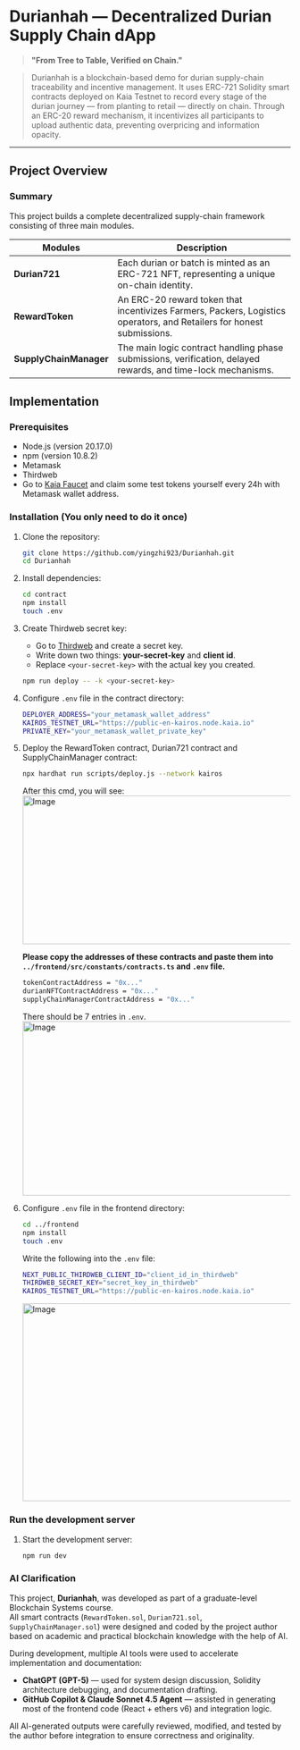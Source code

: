 # Durianhah — Decentralized Durian Supply Chain dApp

> **"From Tree to Table, Verified on Chain."**

> Durianhah is a blockchain-based demo for durian supply-chain traceability and incentive management.
> It uses ERC-721 Solidity smart contracts deployed on Kaia Testnet to record every stage of the durian journey — from planting to retail — directly on chain.
> Through an ERC-20 reward mechanism, it incentivizes all participants to upload authentic data, preventing overpricing and information opacity.

---

## Project Overview
### Summary
This project builds a complete decentralized supply-chain framework consisting of three main modules.

| Modules | Description |
|------|------|
| **Durian721** | Each durian or batch is minted as an ERC-721 NFT, representing a unique on-chain identity. |
| **RewardToken** | An ERC-20 reward token that incentivizes Farmers, Packers, Logistics operators, and Retailers for honest submissions. |
| **SupplyChainManager** | The main logic contract handling phase submissions, verification, delayed rewards, and time-lock mechanisms. |


## Implementation

### Prerequisites

- Node.js (version 20.17.0)
- npm (version 10.8.2)
- Metamask 
- Thirdweb
- Go to [Kaia Faucet](https://www.kaia.io/faucet) and claim some test tokens yourself every 24h with Metamask wallet address.

### Installation (You only need to do it once)

1. Clone the repository:
    ```bash
    git clone https://github.com/yingzhi923/Durianhah.git
    cd Durianhah
    ```

2. Install dependencies:
    ```bash
    cd contract
    npm install
    touch .env
    ```

3. Create Thirdweb secret key:
    - Go to [Thirdweb](http://www.thirdweb.com/) and create a secret key.
    - Write down two things: **your-secret-key** and **client id**.
    - Replace `<your-secret-key>` with the actual key you created.

    ```bash
    npm run deploy -- -k <your-secret-key>
    ```

4. Configure `.env` file in the contract directory:
    ```bash
    DEPLOYER_ADDRESS="your_metamask_wallet_address"
    KAIROS_TESTNET_URL="https://public-en-kairos.node.kaia.io"
    PRIVATE_KEY="your_metamask_wallet_private_key"
    ```

5. Deploy the RewardToken contract, Durian721 contract and SupplyChainManager contract:
    ```bash
    npx hardhat run scripts/deploy.js --network kairos
    ```
    After this cmd, you will see:
    <img width="710" height="266" alt="Image" src="https://github.com/user-attachments/assets/0bcb93d3-25bc-43fd-aa05-a75c93221a3a" />

    **Please copy the addresses of these contracts and paste them into `../frontend/src/constants/contracts.ts` and `.env` file.**
    ```bash
    tokenContractAddress = "0x..."
    durianNFTContractAddress = "0x..."
    supplyChainManagerContractAddress = "0x..."
    ```

    There should be 7 entries in `.env`.
    <img width="1226" height="312" alt="Image" src="https://github.com/user-attachments/assets/31cb3be2-52fe-4b15-8625-b2d7bf1af256" />


7. Configure `.env` file in the frontend directory:
    ```bash
    cd ../frontend
    npm install
    touch .env
    ```
    Write the following into the `.env` file:
    ```bash
    NEXT_PUBLIC_THIRDWEB_CLIENT_ID="client_id_in_thirdweb"
    THIRDWEB_SECRET_KEY="secret_key_in_thirdweb"
    KAIROS_TESTNET_URL="https://public-en-kairos.node.kaia.io"
    ```
    <img width="1287" height="354" alt="Image" src="https://github.com/user-attachments/assets/aedfea3b-17b4-4ced-835e-b80e3b16ffc4" />


### Run the development server

1. Start the development server:
    ```bash
    npm run dev
    ```

### AI Clarification

This project, **Durianhah**, was developed as part of a graduate-level Blockchain Systems course.  
All smart contracts (`RewardToken.sol`, `Durian721.sol`, `SupplyChainManager.sol`) were designed and coded by the project author based on academic and practical blockchain knowledge with the help of AI.  

During development, multiple AI tools were used to accelerate implementation and documentation:
- **ChatGPT (GPT-5)** — used for system design discussion, Solidity architecture debugging, and documentation drafting.  
- **GitHub Copilot & Claude Sonnet 4.5 Agent** — assisted in generating most of the frontend code (React + ethers v6) and integration logic.  

All AI-generated outputs were carefully reviewed, modified, and tested by the author before integration to ensure correctness and originality.


